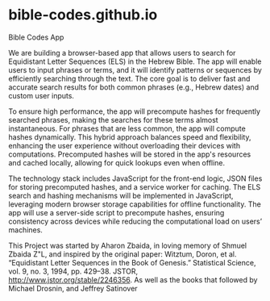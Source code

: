 # bible-codes.github.io
Bible Codes App

We are building a browser-based app that allows users to search for Equidistant Letter Sequences (ELS) in the Hebrew Bible. The app will enable users to input phrases or terms, and it will identify patterns or sequences by efficiently searching through the text. The core goal is to deliver fast and accurate search results for both common phrases (e.g., Hebrew dates) and custom user inputs.

To ensure high performance, the app will precompute hashes for frequently searched phrases, making the searches for these terms almost instantaneous. For phrases that are less common, the app will compute hashes dynamically. This hybrid approach balances speed and flexibility, enhancing the user experience without overloading their devices with computations. Precomputed hashes will be stored in the app's resources and cached locally, allowing for quick lookups even when offline.

The technology stack includes JavaScript for the front-end logic, JSON files for storing precomputed hashes, and a service worker for caching. The ELS search and hashing mechanisms will be implemented in JavaScript, leveraging modern browser storage capabilities for offline functionality. The app will use a server-side script to precompute hashes, ensuring consistency across devices while reducing the computational load on users’ machines.

This Project was started by Aharon Zbaida, in loving memory of Shmuel Zbaida Z"L, and inspired by the original paper: 
Witztum, Doron, et al. “Equidistant Letter Sequences in the Book of Genesis.” Statistical Science, vol. 9, no. 3, 1994, pp. 429–38. JSTOR, http://www.jstor.org/stable/2246356. As well as the books that followed by Michael Drosnin, and Jeffrey Satinover
